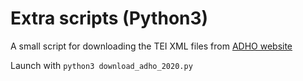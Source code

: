 # Extra scripts (Python3)
A small script for downloading the TEI XML files from [ADHO website](https://dh2020.adho.org/abstracts/)

Launch with `python3 download_adho_2020.py`
